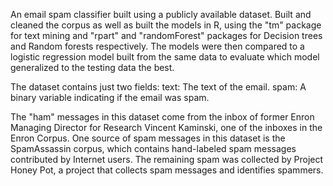 An email spam classifier built using a publicly available dataset. Built and cleaned the corpus as well as built the models in R, using the "tm" package for text mining and "rpart" and "randomForest" packages for Decision trees and Random forests respectively. The models were then compared to a logistic regression model built from the same data to evaluate which model generalized to the testing data the best.

The dataset contains just two fields:
	text: The text of the email.
	spam: A binary variable indicating if the email was spam.

The "ham" messages in this dataset come from the inbox of former Enron Managing Director for Research Vincent Kaminski, one of the inboxes in the Enron Corpus. One source of spam messages in this dataset is the SpamAssassin corpus, which contains hand-labeled spam messages contributed by Internet users. The remaining spam was collected by Project Honey Pot, a project that collects spam messages and identifies spammers.
